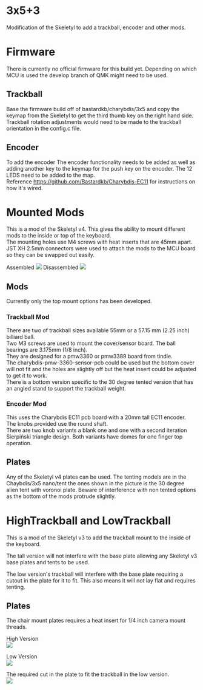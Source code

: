 # 3x5+3
Modification of the Skeletyl to add a trackball, encoder and other mods. 
# Firmware
There is currently no official firmware for this build yet. Depending on which MCU is used the develop branch of QMK might need to be used.  

## Trackball
Base the firmware build off of bastardkb/charybdis/3x5 and copy the keymap from the Skeletyl to get the third thumb key on the right hand side.   
Trackball rotation adjustments would need to be made to the trackball orientation in the config.c file.  
## Encoder
To add the encoder The encoder functionality needs to be added as well as adding another key to the keymap for the push key on the encoder. The 12 LEDS need to be added to the map.   
Reference https://github.com/Bastardkb/Charybdis-EC11 for instructions on how it's wired.  
# Mounted Mods
This is a mod of the Skeletyl v4. This gives the ability to mount different mods to the inside or top of the keyboard.  
The mounting holes use M4 screws with heat inserts that are 45mm apart.  
JST XH 2.5mm connectors were used to attach the mods to the MCU board so they can be swapped out easily.

Assembled
![](../../pics/1an.jpg)
Disassembled
![](../../pics/1ao.jpg)

## Mods 
Currently only the top mount options has been developed.

### Trackball Mod
There are two of trackball sizes available 55mm or a 57.15 mm (2.25 inch) billiard ball.  
Two M3 screws are used to mount the cover/sensor board.
The ball bearings are 3.175mm (1/8 inch).  
They are designed for a pmw3360 or pmw3389 board from tindie.  
The charybdis-pmw-3360-sensor-pcb could be used but the bottom cover will not fit and the holes are slightly off but the heat insert could be adjusted to get it to work.  
There is a bottom version specific to the 30 degree tented version that has an angled stand to support the trackball weight.  

### Encoder Mod
This uses the Charybdis EC11 pcb board with a 20mm tall EC11 encoder.  
The knobs provided use the round shaft.  
There are two knob variants a blank one and one with a second iteration Sierpiński triangle design. Both variants have domes for one finger top operation.  

## Plates
Any of the Skeletyl v4 plates can be used. The tenting models are in the Chaybdis/3x5 nano/tent the ones shown in the picture is the 30 degree alien tent with voronoi plate. Beware of interference with non tented options as the bottom of the mods protrude slightly.     
  
# HighTrackball and LowTrackball
This is a mod of the Skeletyl v3 to add the trackball mount to the inside of the keyboard. 

The tall version will not interfere with the base plate allowing any Skeletyl v3 base plates and tents to be used.

The low version's trackball will interfere with the base plate requiring a cutout in the plate for it to fit. This also means it will not lay flat and requires tenting.


## Plates
The chair mount plates requires a heat insert for 1/4 inch camera mount threads.

High Version  
![](../../pics/1ak.png)
  
Low Version  
![](../../pics/1al.png)
  
The required cut in the plate to fit the trackball in the low version.  
![](../../pics/1am.png)